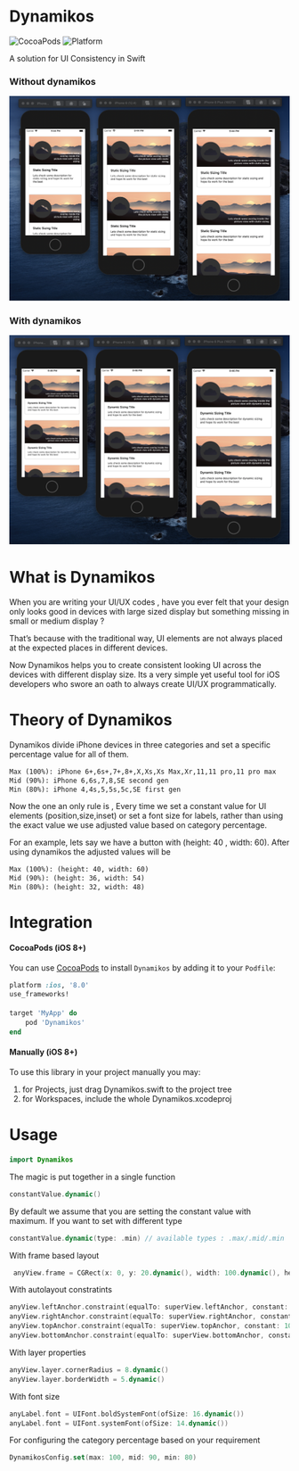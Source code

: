 # Dynamikos
![CocoaPods](https://img.shields.io/cocoapods/v/Dynamikos.svg)
![Platform](https://img.shields.io/badge/platforms-iOS%208.0-F28D00.svg)
 
A solution for UI Consistency in Swift 

### Without dynamikos

![alt text](https://github.com/siam-biswas/DynamicSize/blob/master/static.png "Static Sizing Preview")

### With dynamikos

![alt text](https://github.com/siam-biswas/DynamicSize/blob/master/dynamic.png "Static Sizing Preview")


# What is Dynamikos
When you are writing your UI/UX codes , have you ever felt that your design only looks good in devices with large sized display but something missing in small or medium display ?

That’s because with the traditional way, UI elements are not always placed at the expected places in different devices.

Now Dynamikos helps you to create consistent looking UI across the devices with different display size. Its a very simple yet useful tool for iOS developers who swore an oath to always create UI/UX programmatically. 

# Theory of Dynamikos
Dynamikos divide iPhone devices in three categories and set a specific percentage value for all of them.

```
Max (100%): iPhone 6+,6s+,7+,8+,X,Xs,Xs Max,Xr,11,11 pro,11 pro max 
Mid (90%): iPhone 6,6s,7,8,SE second gen 
Min (80%): iPhone 4,4s,5,5s,5c,SE first gen 
```
Now the one an only rule is , Every time we set a constant value for UI elements (position,size,inset) or set a font size for labels, rather than using the exact value we use adjusted value based on category percentage. 

For an example, lets say we have a button with (height: 40 , width: 60). After using dynamikos the adjusted values will be

```
Max (100%): (height: 40, width: 60)
Mid (90%): (height: 36, width: 54)
Min (80%): (height: 32, width: 48)
```

# Integration
#### CocoaPods (iOS 8+)

You can use [CocoaPods](http://cocoapods.org/) to install `Dynamikos` by adding it to your `Podfile`:

```ruby
platform :ios, '8.0'
use_frameworks!

target 'MyApp' do
    pod 'Dynamikos'
end
```

#### Manually (iOS 8+)

To use this library in your project manually you may:  

1. for Projects, just drag Dynamikos.swift to the project tree
2. for Workspaces, include the whole Dynamikos.xcodeproj

# Usage
```swift
import Dynamikos
```

The magic is put together in a single function
```Swift
constantValue.dynamic()
```
By default we assume that you are setting the constant value with maximum. If you want to set with different type
```Swift
constantValue.dynamic(type: .min) // available types : .max/.mid/.min
```

With frame based layout
```Swift
 anyView.frame = CGRect(x: 0, y: 20.dynamic(), width: 100.dynamic(), height: 100.dynamic())
```

With autolayout constratints
```Swift
anyView.leftAnchor.constraint(equalTo: superView.leftAnchor, constant: 20.dynamic()).isActive = true
anyView.rightAnchor.constraint(equalTo: superView.rightAnchor, constant: -20.dynamic()).isActive = true
anyView.topAnchor.constraint(equalTo: superView.topAnchor, constant: 10.dynamic()).isActive = true
anyView.bottomAnchor.constraint(equalTo: superView.bottomAnchor, constant: -20.dynamic()).isActive = true
```

With layer properties
```Swift
anyView.layer.cornerRadius = 8.dynamic()
anyView.layer.borderWidth = 5.dynamic()
```

With font size
```Swift
anyLabel.font = UIFont.boldSystemFont(ofSize: 16.dynamic()) 
anyLabel.font = UIFont.systemFont(ofSize: 14.dynamic())
```

For configuring the category percentage based on your requirement 
```Swift
DynamikosConfig.set(max: 100, mid: 90, min: 80)
```

